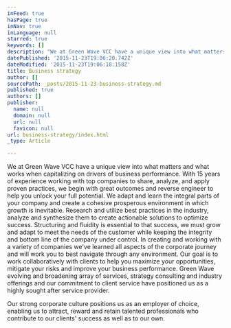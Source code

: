 ```yaml
---
inFeed: true
hasPage: true
inNav: true
inLanguage: null
starred: true
keywords: []
description: "We at Green Wave VCC have a unique view into what matters and what works when capitalizing on drivers of business performance. With 15 years of experience working with top companies to share, analyze, and apply proven practices, we begin with great outcomes and reverse engineer to help you unlock your full potential. We adapt and learn the integral parts of your company and create a cohesive prosperous environment in which growth is inevitable. Research and utilize best practices in the industry, analyze and synthesize them to create actionable solutions to optimize success. Structuring and fluidity is essential to that success, we must grow and adapt to meet the needs of the customer while keeping the integrity and bottom line of the company under control. In creating and working with a variety of companies we've learned all aspects of the corporate journey and will work you to best navigate through any environment. Our goal is to work collaboratively with clients to help you maximize your opportunities, mitigate your risks and improve your business performance. Green Wave  evolving and broadening array of services, strategy consulting and industry offerings and our commitment to client service have positioned us as a highly sought after service provider.  Our strong corporate culture positions us as an employer of choice, enabling us to attract, reward and retain talented professionals who contribute to our clients' success as well as to our own."
datePublished: '2015-11-23T19:06:20.742Z'
dateModified: '2015-11-23T19:06:18.158Z'
title: Business strategy
author: []
sourcePath: _posts/2015-11-23-business-strategy.md
published: true
authors: []
publisher:
  name: null
  domain: null
  url: null
  favicon: null
url: business-strategy/index.html
_type: Article

---
```

We at Green Wave VCC have a unique view into what matters and what works when capitalizing on drivers of business performance. With 15 years of experience working with top companies to share, analyze, and apply proven practices, we begin with great outcomes and reverse engineer to help you unlock your full potential. We adapt and learn the integral parts of your company and create a cohesive prosperous environment in which growth is inevitable. Research and utilize best practices in the industry, analyze and synthesize them to create actionable solutions to optimize success. Structuring and fluidity is essential to that success, we must grow and adapt to meet the needs of the customer while keeping the integrity and bottom line of the company under control. In creating and working with a variety of companies we've learned all aspects of the corporate journey and will work you to best navigate through any environment. Our goal is to work collaboratively with clients to help you maximize your opportunities, mitigate your risks and improve your business performance. Green Wave  evolving and broadening array of services, strategy consulting and industry offerings and our commitment to client service have positioned us as a highly sought after service provider.

Our strong corporate culture positions us as an employer of choice, enabling us to attract, reward and retain talented professionals who contribute to our clients' success as well as to our own.